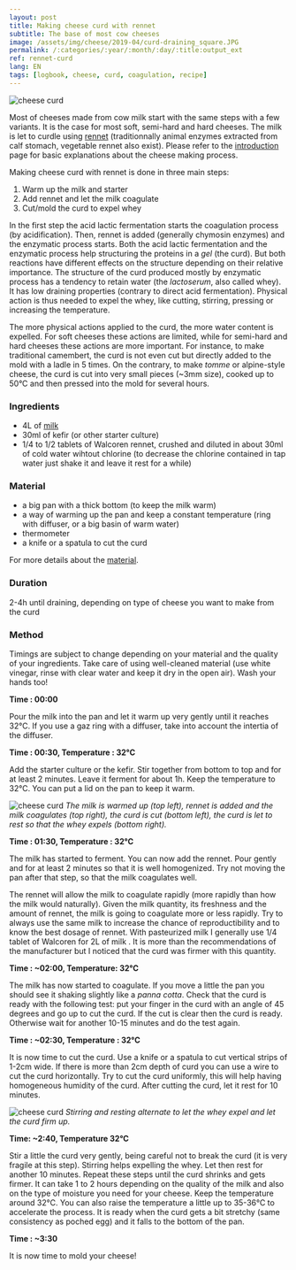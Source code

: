 ```yaml
---
layout: post
title: Making cheese curd with rennet
subtitle: The base of most cow cheeses
image: /assets/img/cheese/2019-04/curd-draining_square.JPG
permalink: /:categories/:year/:month/:day/:title:output_ext
ref: rennet-curd
lang: EN
tags: [logbook, cheese, curd, coagulation, recipe]
---
```


![cheese curd]({{site.baseurl}}/assets/img/cheese/2019-04/curd-draining.JPG)

<!--excerpt.start-->
Most of cheeses made from cow milk start with the same steps with a few variants. It is the case for most soft, semi-hard and hard cheeses. 
The milk is let to curdle using [rennet]({{site.baseurl}}/2019/03/04/starter-kit.html) (traditionnally animal enzymes extracted from calf stomach, vegetable rennet also exist).
Please refer to the [introduction]({{site.baseurl}}/basics) page for basic explanations about the cheese making process.

Making cheese curd with rennet is done in three main steps: 
1. Warm up the milk and starter
2. Add rennet and let the milk coagulate
3. Cut/mold the curd to expel whey
<!--excerpt.end-->

In the first step the acid lactic fermentation starts the coagulation process (by acidification). 
Then, rennet is added (generally chymosin enzymes) and the enzymatic process starts. 
Both the acid lactic fermentation and the enzymatic process help structuring the proteins in a *gel* (the curd). 
But both reactions have different effects on the structure depending on their relative importance. 
The structure of the curd produced mostly by enzymatic process has a tendency to retain water (the *lactoserum*, also called whey). 
It has low draining properties (contrary to direct acid fermentation). 
Physical action is thus needed to expel the whey, like cutting, stirring, pressing or increasing the temperature. 

The more physical actions applied to the curd, the more water content is expelled. 
For soft cheeses these actions are limited, while for semi-hard and hard cheeses these actions are more important. 
For instance, to make traditional camembert, the curd is not even cut but directly added to the mold with a ladle in 5 times. 
On the contrary, to make *tomme* or alpine-style cheese, the curd is cut into very small pieces (~3mm size), cooked up to 50°C and then pressed into the mold for several hours.


### Ingredients

- 4L of [milk]({{site.baseurl}}/2019/03/02/raw-milk.html)
- 30ml of kefir (or other starter culture)
- 1/4 to 1/2 tablets of Walcoren rennet, crushed and diluted in about 30ml of cold water wihtout chlorine (to decrease the chlorine contained in tap water just shake it and leave it rest for a while)

### Material

- a big pan with a thick bottom (to keep the milk warm)
- a way of warming up the pan and keep a constant temperature (ring with diffuser, or a big basin of warm water)
- thermometer
- a knife or a spatula to cut the curd

For more details about the [material]({{site.baseurl}}/2019/03/04/starter-kit.html).

### Duration

2-4h until draining, depending on type of cheese you want to make from the curd

### Method

Timings are subject to change depending on your material and the quality of your ingredients.
Take care of using well-cleaned material (use white vinegar, rinse with clear water and keep it dry in the open air). Wash your hands too!

**Time : 00:00**

Pour the milk into the pan and let it warm up very gently until it reaches 32°C.
If you use a gaz ring with a diffuser, take into account the intertia of the diffuser. 

**Time : 00:30, Temperature : 32°C**

Add the starter culture or the kefir.
Stir together from bottom to top and for at least 2 minutes.
Leave it ferment for about 1h. Keep the temperature to 32°C. You can put a lid on the pan to keep it warm.

![cheese curd]({{site.baseurl}}/assets/img/cheese/2019-04/cheese-cut.jpg)
*The milk is warmed up (top left), rennet is added and the milk coagulates (top right), the curd is cut (bottom left), the curd is let to rest so that the whey expels (bottom right).*

**Time : 01:30, Temperature : 32°C**

The milk has started to ferment. You can now add the rennet. Pour gently and for at least 2 minutes so that it is well homogenized. Try not moving the pan after that step, so that the milk coagulates well.

The rennet will allow the milk to coagulate rapidly (more rapidly than how the milk would naturally). Given the milk quantity, its freshness and the amount of rennet, the milk is going to coagulate more or less rapidly. Try to always use the same milk to increase the chance of reproductibility and to know the best dosage of rennet. With pasteurized milk I generally use 1/4 tablet of Walcoren for 2L of milk . It is more than the recommendations of the manufacturer but I noticed that the curd was firmer with this quantity.

**Time : ~02:00, Temperature: 32°C**

The milk has now started to coagulate. If you move a little the pan you should see it shaking slightly like a *panna cotta*. Check that the curd is ready with the following test: put your finger in the curd with an angle of 45 degrees and go up to cut the curd. If the cut is clear then the curd is ready. Otherwise wait for another 10-15 minutes and do the test again.

**Time : ~02:30, Temperature : 32°C**

It is now time to cut the curd. Use a knife or a spatula to cut vertical strips of 1-2cm wide. If there is more than 2cm depth of curd you can use a wire to cut the curd horizontally. Try to cut the curd uniformly, this will help having homogeneous humidity of the curd.
After cutting the curd, let it rest for 10 minutes.

![cheese curd]({{site.baseurl}}/assets/img/cheese/2019-04/curd-whey-expell.jpg)
*Stirring and resting alternate to let the whey expel and let the curd firm up.*

**Time: ~2:40, Temperature 32°C**

Stir a little the curd very gently, being careful not to break the curd (it is very fragile at this step). Stirring helps expelling the whey. Let then rest for another 10 minutes.
Repeat these steps until the curd shrinks and gets firmer. It can take 1 to 2 hours depending on the quality of the milk and also on the type of moisture you need for your cheese. 
Keep the temperature around 32°C. You can also raise the temperature a little up to 35-36°C to accelerate the process.
It is ready when the curd gets a bit stretchy (same consistency as poched egg) and it falls to the bottom of the pan.

**Time : ~3:30**

It is now time to mold your cheese!


